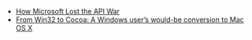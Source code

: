 * [How Microsoft Lost the API War](https://www.joelonsoftware.com/2004/06/13/how-microsoft-lost-the-api-war/)
* [From Win32 to Cocoa: A Windows user’s would-be conversion to Mac OS X](https://arstechnica.com/gadgets/2018/05/what-microsoft-could-learn-from-apple/)
